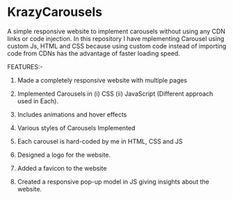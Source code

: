 # KrazyCarousels


A simple responsive website to implement carousels without using any CDN links or code injection.
In this repository I have mplementing Carousel using custom Js, HTML and CSS because using custom code instead of importing code from CDNs has the advantage of faster loading speed.

FEATURES:-
1) Made a completely responsive website with multiple pages
2) Implemented Carousels in 
        (i) CSS 
        (ii) JavaScript (Different approach used in Each). 
        
3) Includes animations and hover effects
4) Various styles of Carousels Implemented
5) Each carousel is hard-coded by me in HTML, CSS and JS
6) Designed a logo for the website.
7) Added a favicon to the website
8) Created a responsive pop-up model in JS giving insights about the website.
